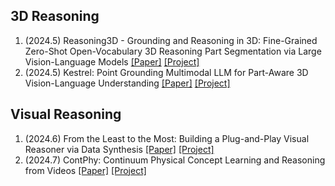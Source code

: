## 3D Reasoning

1. (2024.5) Reasoning3D - Grounding and Reasoning in 3D: Fine-Grained Zero-Shot Open-Vocabulary 3D Reasoning Part Segmentation via Large Vision-Language Models [[Paper]](https://arxiv.org/abs/2405.19326) [[Project]](https://tianrun-chen.github.io/Reason3D/)
2. (2024.5) Kestrel: Point Grounding Multimodal LLM for Part-Aware 3D Vision-Language Understanding [[Paper]](https://arxiv.org/pdf/2405.18937) [[Project]](https://feielysia.github.io/Kestrel.github.io/)



## Visual Reasoning

1. (2024.6) From the Least to the Most: Building a Plug-and-Play Visual Reasoner via Data Synthesis [[Paper]](https://arxiv.org/abs/2406.19934) [[Project]](https://github.com/steven-ccq/VisualReasoner)
2. (2024.7) ContPhy: Continuum Physical Concept Learning and Reasoning from Videos [[Paper]](https://arxiv.org/pdf/2402.06119) [[Project]](https://physical-reasoning-project.github.io/)

